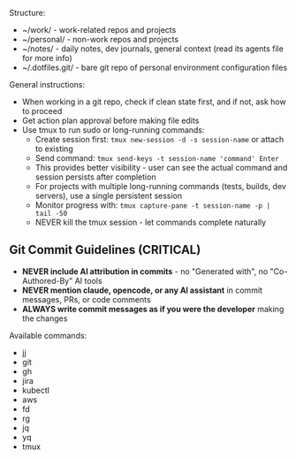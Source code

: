 Structure:
- ~/work/ - work-related repos and projects
- ~/personal/ - non-work repos and projects
- ~/notes/ - daily notes, dev journals, general context (read its agents file for more info)
- ~/.dotfiles.git/ - bare git repo of personal environment configuration files

General instructions:
- When working in a git repo, check if clean state first, and if not, ask how to proceed
- Get action plan approval before making file edits
- Use tmux to run sudo or long-running commands:
  - Create session first: `tmux new-session -d -s session-name` or attach to existing
  - Send command: `tmux send-keys -t session-name 'command' Enter`
  - This provides better visibility - user can see the actual command and session persists after completion
  - For projects with multiple long-running commands (tests, builds, dev servers), use a single persistent session
  - Monitor progress with: `tmux capture-pane -t session-name -p | tail -50`
  - NEVER kill the tmux session - let commands complete naturally

## Git Commit Guidelines (CRITICAL)
- **NEVER include AI attribution in commits** - no "Generated with", no "Co-Authored-By" AI tools
- **NEVER mention claude, opencode, or any AI assistant** in commit messages, PRs, or code comments
- **ALWAYS write commit messages as if you were the developer** making the changes

Available commands:
- jj
- git
- gh
- jira
- kubectl
- aws
- fd
- rg
- jq
- yq
- tmux
